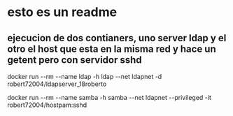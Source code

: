 # esto es un readme

## ejecucion de dos contianers, uno server ldap y el otro el host que esta en la misma red y hace un getent pero con servidor sshd



docker run --rm --name ldap -h ldap --net ldapnet -d robert72004/ldapserver_18roberto

docker run --rm --name samba -h samba --net ldapnet --privileged -it robert72004/hostpam:sshd

